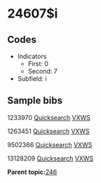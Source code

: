 # 24607$i

## Codes

-   Indicators
    -   First: 0
    -   Second: 7
-   Subfield: i

## Sample bibs

1233970 [Quicksearch](https://search.library.yale.edu/catalog/1233970) [VXWS](http://prodorbis.library.yale.edu:7014/vxws/GetHoldingsService?bibId=1233970)

1263451 [Quicksearch](https://search.library.yale.edu/catalog/1263451) [VXWS](http://prodorbis.library.yale.edu:7014/vxws/GetHoldingsService?bibId=1263451)

9502366 [Quicksearch](https://search.library.yale.edu/catalog/9502366) [VXWS](http://prodorbis.library.yale.edu:7014/vxws/GetHoldingsService?bibId=9502366)

13128209 [Quicksearch](https://search.library.yale.edu/catalog/13128209) [VXWS](http://prodorbis.library.yale.edu:7014/vxws/GetHoldingsService?bibId=13128209)

**Parent topic:**[246](../../tags/246/246.md)


